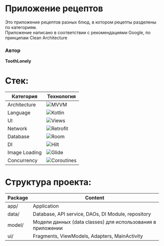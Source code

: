 # Приложение рецептов

Это приложение рецептов разных блюд, в котором рецепты разделены по категориям.  
Приложение написано в соответствии с рекомендациями Google, по принципам Clean Architecture

### Автор

**ToothLonely**

# Стек:

| Категория     | Технология                                                         |
|---------------|--------------------------------------------------------------------|
| Architecture  | ![MVVM](https://img.shields.io/badge/MVVM-purple)                  |
| Language      | ![Kotlin](https://img.shields.io/badge/Kotlin-blue)                |
| UI            | ![Views](https://img.shields.io/badge/Views-XML-lightgrey)         |
| Network       | ![Retrofit](https://img.shields.io/badge/Retrofit-green)           |
| Database      | ![Room](https://img.shields.io/badge/Room-red)                     |
| DI            | ![Hilt](https://img.shields.io/badge/Hilt-orange)                  |
| Image Loading | ![Glide](https://img.shields.io/badge/Glide-yellow)                |
| Concurrency   | ![Coroutines](https://img.shields.io/badge/Coroutines-yellowgreen) |

# Структура проекта:

| Package | Content                                                     |
|---------|-------------------------------------------------------------|
| app/    | Application                                                 | 
| data/   | Database, API service, DAOs, DI Module, repository          | 
| model/  | Модели данных (data classes) для использования в приложении | 
| ui/     | Fragments, ViewModels, Adapters, MainActivity               |